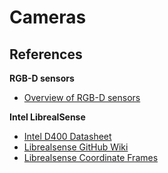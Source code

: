 # Cameras

## References

**RGB-D sensors**

- [Overview of RGB-D sensors](https://web.stanford.edu/~zollhoef/papers/EG18_RecoSTAR/paper.pdf)

**Intel LibrealSense**

- [Intel D400 Datasheet](https://www.mouser.com/pdfdocs/Intel_D400_Series_Datasheet.pdf)
- [Librealsense GitHub Wiki](https://github.com/IntelRealSense/librealsense/blob/master/doc/depth-from-stereo.md)
- [Librealsense Coordinate Frames](https://github.com/IntelRealSense/librealsense/wiki/Projection-in-RealSense-SDK-2.0)
